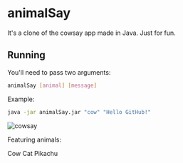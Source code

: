 # animalSay
It's a clone of the cowsay app made in Java. Just for fun.

## Running

You'll need to pass two arguments:

```bash
animalSay [animal] [message]
```

Example: 
```bash
java -jar animalSay.jar "cow" "Hello GitHub!"
```

![cowsay](https://user-images.githubusercontent.com/7649862/176426669-3add0dad-c6cf-45c3-816b-1e7224108a42.png)

Featuring animals:

Cow
Cat
Pikachu
